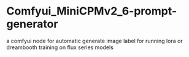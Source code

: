# Comfyui_MiniCPMv2_6-prompt-generator
a comfyui node for automatic generate image label for running lora or dreambooth training on flux series models
